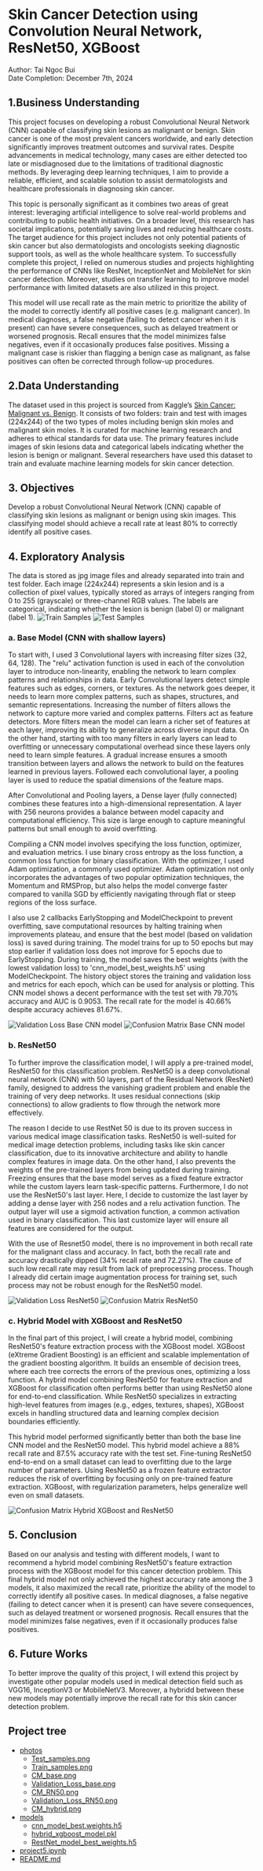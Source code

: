 # Skin Cancer Detection using Convolution Neural Network, ResNet50, XGBoost

Author: Tai Ngoc Bui <br>
Date Completion: December 7th, 2024

## 1.Business Understanding
This project focuses on developing a robust Convolutional Neural Network (CNN) capable of classifying skin lesions as malignant or benign. Skin cancer is one of the most prevalent cancers worldwide, and early detection significantly improves treatment outcomes and survival rates. Despite advancements in medical technology, many cases are either detected too late or misdiagnosed due to the limitations of traditional diagnostic methods. By leveraging deep learning techniques, I aim to provide a reliable, efficient, and scalable solution to assist dermatologists and healthcare professionals in diagnosing skin cancer.

This topic is personally significant as it combines two areas of great interest: leveraging artificial intelligence to solve real-world problems and contributing to public health initiatives. On a broader level, this research has societal implications, potentially saving lives and reducing healthcare costs. The target audience for this project includes not only potential patients of skin cancer but also dermatologists and oncologists seeking diagnostic support tools, as well as the whole healthcare system. To successfully complete this project, I relied on numerous studies and projects highlighting the performance of CNNs like ResNet, InceptionNet and MobileNet for skin cancer detection. Moreover, studies on transfer learning to improve model performance with limited datasets are also utilized in this project.

This model will use recall rate as the main metric to prioritize the ability of the model to correctly identify all positive cases (e.g. malignant cancer). In medical diagnoses, a false negative (failing to detect cancer when it is present) can have severe consequences, such as delayed treatment or worsened prognosis. Recall ensures that the model minimizes false negatives, even if it occasionally produces false positives. Missing a malignant case is riskier than flagging a benign case as malignant, as false positives can often be corrected through follow-up procedures.


## 2.Data Understanding
The dataset used in this project is sourced from Kaggle’s [Skin Cancer: Malignant vs. Benign](https://www.kaggle.com/datasets/fanconic/skin-cancer-malignant-vs-benign). It consists of two folders: train and test with images (224x244) of the two types of moles including benign skin moles and malignant skin moles. It is curated for machine learning research and adheres to ethical standards for data use. The primary features include images of skin lesions data and categorical labels indicating whether the lesion is benign or malignant. Several researchers have used this dataset to train and evaluate machine learning models for skin cancer detection. 

## 3. Objectives
Develop a robust Convolutional Neural Network (CNN) capable of classifying skin lesions as malignant or benign using skin images. This classifying model should achieve a recall rate at least 80% to correctly identify all positive cases.

## 4. Exploratory Analysis
The data is stored as jpg image files and already separated into train and test folder. Each image (224x244) represents a skin lesion and is a collection of pixel values, typically stored as arrays of integers ranging from 0 to 255 (grayscale) or three-channel RGB values. The labels are categorical, indicating whether the lesion is benign (label 0) or malignant (label 1). 
![Train Samples](https://github.com/taingocbui/phase5_project/blob/main/photos/Train_samples.png)
![Test Samples](https://github.com/taingocbui/phase5_project/blob/main/photos/Test_samples.png)

### a. Base Model (CNN with shallow layers)
To start with, I used 3 Convolutional layers with increasing filter sizes (32, 64, 128). The "relu" activation function is used in each of the convolution layer to introduce non-linearity, enabling the network to learn complex patterns and relationships in data. Early Convolutional layers detect simple features such as edges, corners, or textures. As the network goes deeper, it needs to learn more complex patterns, such as shapes, structures, and semantic representations. Increasing the number of filters allows the network to capture more varied and complex patterns. Filters act as feature detectors. More filters mean the model can learn a richer set of features at each layer, improving its ability to generalize across diverse input data. On the other hand, starting with too many filters in early layers can lead to overfitting or unnecessary computational overhead since these layers only need to learn simple features. A gradual increase ensures a smooth transition between layers and allows the network to build on the features learned in previous layers. Followed each convolutional layer, a pooling layer is used to reduce the spatial dimensions of the feature maps.

After Convolutional and Pooling layers, a Dense layer (fully connected) combines these features into a high-dimensional representation. A layer with 256 neurons provides a balance between model capacity and computational efficiency. This size is large enough to capture meaningful patterns but small enough to avoid overfitting.

Compiling a CNN model involves specifying the loss function, optimizer, and evaluation metrics. I use binary cross entropy as the loss function, a common loss function for binary classification. With the optimizer, I used Adam optimization, a commonly used optimizer. Adam optimization not only incorporates the advantages of two popular optimization techniques, the Momentum and RMSProp, but also helps the model converge faster compared to vanilla SGD by efficiently navigating through flat or steep regions of the loss surface.

I also use 2 callbacks EarlyStopping and ModelCheckpoint to prevent overfitting, save computational resources by halting training when improvements plateau, and ensure that the best model (based on validation loss) is saved during training. The model trains for up to 50 epochs but may stop earlier if validation loss does not improve for 5 epochs due to EarlyStopping. During training, the model saves the best weights (with the lowest validation loss) to 'cnn_model_best_weights.h5' using ModelCheckpoint. The history object stores the training and validation loss and metrics for each epoch, which can be used for analysis or plotting. This CNN model shows a decent performance with the test set with 79.70% accuracy and AUC is 0.9053. The recall rate for the model is 40.66% despite accuracy achieves 81.67%.

![Validation Loss Base CNN model](https://github.com/taingocbui/phase5_project/blob/main/photos/Validation_Loss_base.png)
![Confusion Matrix Base CNN model](https://github.com/taingocbui/phase5_project/blob/main/photos/CM_base.png)

### b. ResNet50
To further improve the classification model, I will apply a pre-trained model, ResNet50 for this classification problem. ResNet50 is a deep convolutional neural network (CNN) with 50 layers, part of the Residual Network (ResNet) family, designed to address the vanishing gradient problem and enable the training of very deep networks. It uses residual connections (skip connections) to allow gradients to flow through the network more effectively. 

The reason I decide to use RestNet 50 is due to its proven success in various medical image classification tasks. ResNet50 is well-suited for medical image detection problems, including tasks like skin cancer classification, due to its innovative architecture and ability to handle complex features in image data. On the other hand, I also prevents the weights of the pre-trained layers from being updated during training. Freezing ensures that the base model serves as a fixed feature extractor while the custom layers learn task-specific patterns.
Furthermore, I do not use the ResNet50's last layer. Here, I decide to customize the last layer by adding a dense layer with 256 nodes and a relu activation function. The output layer will use a sigmoid activation function, a common activation used in binary classification. This last customize layer will ensure all features are considered for the output.

With the use of Resnet50 model, there is no improvement in both recall rate for the malignant class and accuracy. In fact, both the recall rate and accuracy drastically dipped (34% recall rate and 72.27%). The cause of such low recall rate may result from lack of preprocessing process. Though I already did certain image augmentation process for training set, such process may not be robust enough for the ResNet50 model.

![Validation Loss ResNet50](https://github.com/taingocbui/phase5_project/blob/main/photos/Validation_Loss_RN50.png)
![Confusion Matrix ResNet50](https://github.com/taingocbui/phase5_project/blob/main/photos/CM_RN50.png)

### c. Hybrid Model with XGBoost and ResNet50
In the final part of this project, I will create a hybrid model, combining ResNet50's feature extraction process with the XGBoost model. XGBoost (eXtreme Gradient Boosting) is an efficient and scalable implementation of the gradient boosting algorithm. It builds an ensemble of decision trees, where each tree corrects the errors of the previous ones, optimizing a loss function. A hybrid model combining ResNet50 for feature extraction and XGBoost for classification often performs better than using ResNet50 alone for end-to-end classification. While ResNet50 specializes in extracting high-level features from images (e.g., edges, textures, shapes), XGBoost excels in handling structured data and learning complex decision boundaries efficiently.

This hybrid model performed significantly better than both the base line CNN model and the ResNet50 model. This hybrid model achieve a 88% recall rate and 87.5% accuracy rate with the test set. Fine-tuning ResNet50 end-to-end on a small dataset can lead to overfitting due to the large number of parameters. Using ResNet50 as a frozen feature extractor reduces the risk of overfitting by focusing only on pre-trained feature extraction. XGBoost, with regularization parameters, helps generalize well even on small datasets.

![Confusion Matrix Hybrid XGBoost and ResNet50](https://github.com/taingocbui/phase5_project/blob/main/photos/CM_hybrid.png)


## 5. Conclusion
Based on our analysis and testing with different models, I want to recommend a hybrid model combining ResNet50's feature extraction process with the XGBoost model for this cancer detection problem. This final hybrid model not only achieved the highest accuracy rate among the 3 models, it also maximized the recall rate, prioritize the ability of the model to correctly identify all positive cases. In medical diagnoses, a false negative (failing to detect cancer when it is present) can have severe consequences, such as delayed treatment or worsened prognosis. Recall ensures that the model minimizes false negatives, even if it occasionally produces false positives.

## 6. Future Works
To better improve the quality of this project, I will extend this project by investigate other popular models used in medical detection field such as VGG16, InceptionV3 or MobileNetV3. Moreover, a hybridd between these new models may potentially improve the recall rate for this skin cancer detection problem.

## Project tree

 * [photos](./photos)
   * [Test_samples.png](./photos/Test_samples.png)
   * [Train_samples.png](./photos/Train_samples.png)
   * [CM_base.png](./photos/CM_base.png)
   * [Validation_Loss_base.png](./photos/Validation_Loss_base.png)
   * [CM_RN50.png](./photos/CM_RN50.png)   
   * [Validation_Loss_RN50.png](./photos/Validation_Loss_RN50.png)   
   * [CM_hybrid.png](./photos/CM_hybrid.png)
 * [models](./models)
   * [cnn_model_best.weights.h5](./models/cnn_model_best.weights.h5)
   * [hybrid_xgboost_model.pkl](./models/hybrid_xgboost_model.pkl)
   * [RestNet_model_best_weights.h5](./models/RestNet_model_best_weights.h5)
 * [project5.ipynb](./project5.ipynb)
 * [README.md](./README.md)